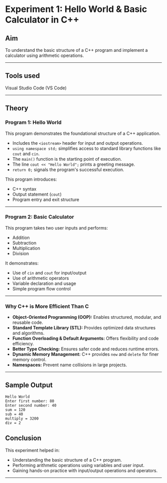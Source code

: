 # Experiment 1: Hello World & Basic Calculator in C++

##  Aim
To understand the basic structure of a C++ program and implement a calculator using arithmetic operations.

---

## Tools used
Visual Studio Code (VS Code)

---

## Theory

### Program 1: Hello World

This program demonstrates the foundational structure of a C++ application.

- Includes the `<iostream>` header for input and output operations.
- `using namespace std;` simplifies access to standard library functions like `cout` and `cin`.
- The `main()` function is the starting point of execution.
- The line `cout << "Hello World";` prints a greeting message.
- `return 0;` signals the program's successful execution.

This program introduces:
- C++ syntax
- Output statement (`cout`)
- Program entry and exit structure

---

### Program 2: Basic Calculator

This program takes two user inputs and performs:

- Addition
- Subtraction
- Multiplication
- Division

It demonstrates:
- Use of `cin` and `cout` for input/output
- Use of arithmetic operators
- Variable declaration and usage
- Simple program flow control

---
### Why C++ is More Efficient Than C

- **Object-Oriented Programming (OOP):** Enables structured, modular, and reusable code.
- **Standard Template Library (STL):** Provides optimized data structures and algorithms.
- **Function Overloading & Default Arguments:** Offers flexibility and code efficiency.
- **Better Type Checking:** Ensures safer code and reduces runtime errors.
- **Dynamic Memory Management:** C++ provides `new` and `delete` for finer memory control.
- **Namespaces:** Prevent name collisions in large projects.

---
## Sample Output
```
Hello World
Enter first number: 80
Enter second number: 40
sum = 120
sub = 40
multiply = 3200
div = 2
```
## Conclusion

This experiment helped in:
- Understanding the basic structure of a C++ program.
- Performing arithmetic operations using variables and user input.
- Gaining hands-on practice with input/output operations and operators.

---
